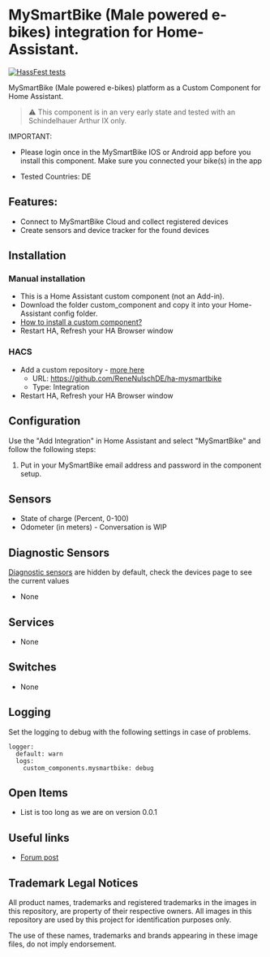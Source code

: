# MySmartBike (Male powered e-bikes) integration for Home-Assistant.

[![HassFest tests](https://github.com/renenulschde/ha-mysmartbike/workflows/Validate%20with%20hassfest/badge.svg)](https://developers.home-assistant.io/blog/2020/04/16/hassfest)

MySmartBike (Male powered e-bikes) platform as a Custom Component for Home Assistant.

> :warning: This component is in an very early state and tested with an Schindelhauer Arthur IX only.

IMPORTANT:

- Please login once in the MySmartBike IOS or Android app before you install this component. Make sure you connected your bike(s) in the app

- Tested Countries: DE

## Features:

- Connect to MySmartBike Cloud and collect registered devices
- Create sensors and device tracker for the found devices

## Installation

### Manual installation
- This is a Home Assistant custom component (not an Add-in).
- Download the folder custom_component and copy it into your Home-Assistant config folder.
- [How to install a custom component?](https://www.google.com/search?q=how+to+install+custom+components+home+assistant)
- Restart HA, Refresh your HA Browser window
### HACS
- Add a custom repository - [more here](https://hacs.xyz/docs/faq/custom_repositories/)
  - URL: https://github.com/ReneNulschDE/ha-mysmartbike
  - Type: Integration
- Restart HA, Refresh your HA Browser window

## Configuration

Use the "Add Integration" in Home Assistant and select "MySmartBike" and follow the following steps:

1. Put in your MySmartBike email address and password in the component setup.

## Sensors

- State of charge (Percent, 0-100)
- Odometer (in meters) - Conversation is WIP

## Diagnostic Sensors

[Diagnostic sensors](https://www.home-assistant.io/blog/2021/11/03/release-202111/#entity-categorization) are hidden by default, check the devices page to see the current values

- None

## Services

- None

## Switches

- None

## Logging

Set the logging to debug with the following settings in case of problems.

```
logger:
  default: warn
  logs:
    custom_components.mysmartbike: debug
```

## Open Items

- List is too long as we are on version 0.0.1

## Useful links

- [Forum post](WIP)

## Trademark Legal Notices

All product names, trademarks and registered trademarks in the images in this
repository, are property of their respective owners. All images in this
repository are used by this project for identification purposes
only.

The use of these names, trademarks and brands appearing in these image files,
do not imply endorsement.